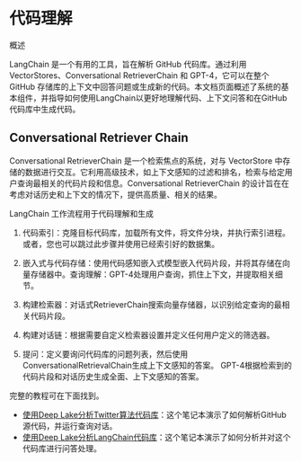 # 代码理解

概述

LangChain 是一个有用的工具，旨在解析 GitHub 代码库。通过利用 VectorStores、Conversational RetrieverChain 和 GPT-4，它可以在整个 GitHub 存储库的上下文中回答问题或生成新的代码。本文档页面概述了系统的基本组件，并指导如何使用LangChain以更好地理解代码、上下文问答和在GitHub代码库中生成代码。

## Conversational Retriever Chain

Conversational RetrieverChain 是一个检索焦点的系统，对与 VectorStore 中存储的数据进行交互。它利用高级技术，如上下文感知的过滤和排名，检索与给定用户查询最相关的代码片段和信息。Conversational RetrieverChain 的设计旨在在考虑对话历史和上下文的情况下，提供高质量、相关的结果。

LangChain 工作流程用于代码理解和生成
1. 代码索引：克隆目标代码库，加载所有文件，将文件分块，并执行索引进程。或者，您也可以跳过此步骤并使用已经索引好的数据集。

2. 嵌入式与代码存储：使用代码感知嵌入式模型嵌入代码片段，并将其存储在向量存储器中。查询理解：GPT-4处理用户查询，抓住上下文，并提取相关细节。

3. 构建检索器：对话式RetrieverChain搜索向量存储器，以识别给定查询的最相关代码片段。

4. 构建对话链：根据需要自定义检索器设置并定义任何用户定义的筛选器。

5. 提问：定义要询问代码库的问题列表，然后使用ConversationalRetrievalChain生成上下文感知的答案。 GPT-4根据检索到的代码片段和对话历史生成全面、上下文感知的答案。

完整的教程可在下面找到。
- [使用Deep Lake分析Twitter算法代码库](code/twitter-the-algorithm-analysis-deeplake.ipynb)：这个笔记本演示了如何解析GitHub源代码，并运行查询对话。
- [使用Deep Lake分析LangChain代码库](code/code-analysis-deeplake.ipynb)：这个笔记本演示了如何分析并对这个代码库进行问答处理。